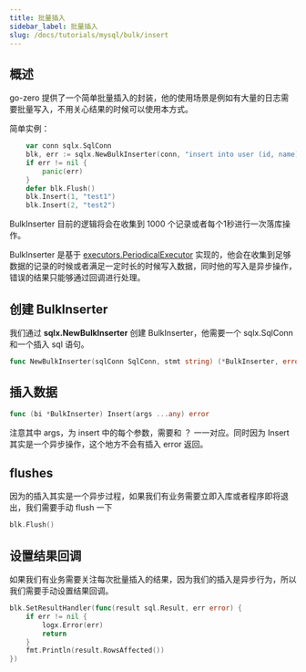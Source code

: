 ```yaml
---
title: 批量插入
sidebar_label: 批量插入
slug: /docs/tutorials/mysql/bulk/insert
---
```


## 概述
go-zero 提供了一个简单批量插入的封装，他的使用场景是例如有大量的日志需要批量写入，不用关心结果的时候可以使用本方式。

简单实例：
```go
	var conn sqlx.SqlConn
	blk, err := sqlx.NewBulkInserter(conn, "insert into user (id, name) values (?, ?)")
	if err != nil {
		panic(err)
	}
    defer blk.Flush()
	blk.Insert(1, "test1")
	blk.Insert(2, "test2")
```
BulkInserter 目前的逻辑将会在收集到 1000 个记录或者每个1秒进行一次落库操作。

BulkInserter 是基于 [executors.PeriodicalExecutor](https://github.com/zeromicro/go-zero/blob/master/core/executors/periodicalexecutor.go) 实现的，他会在收集到足够数据的记录的时候或者满足一定时长的时候写入数据，同时他的写入是异步操作，错误的结果只能够通过回调进行处理。

## 创建 BulkInserter
我们通过 **sqlx.NewBulkInserter** 创建 BulkInserter，他需要一个 sqlx.SqlConn 和一个插入 sql 语句。

```go
func NewBulkInserter(sqlConn SqlConn, stmt string) (*BulkInserter, error)
```

## 插入数据
```go
func (bi *BulkInserter) Insert(args ...any) error
```
注意其中 args，为 insert 中的每个参数，需要和 ？ 一一对应。同时因为 Insert 其实是一个异步操作，这个地方不会有插入 error 返回。

## flushes 
因为的插入其实是一个异步过程，如果我们有业务需要立即入库或者程序即将退出，我们需要手动 flush 一下
```go
blk.Flush()
```

## 设置结果回调
如果我们有业务需要关注每次批量插入的结果，因为我们的插入是异步行为，所以我们需要手动设置结果回调。
```go
blk.SetResultHandler(func(result sql.Result, err error) {
	if err != nil {
		logx.Error(err)
		return
	}
	fmt.Println(result.RowsAffected())
})
```
